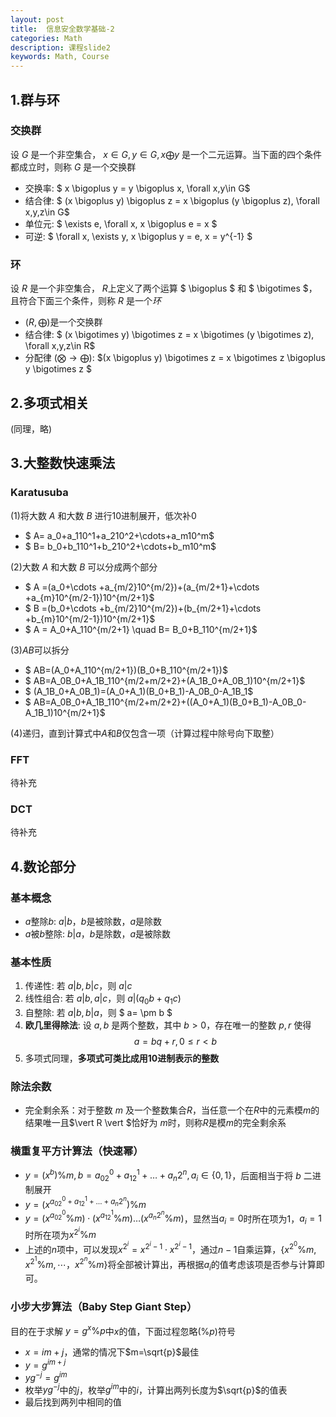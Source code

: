 ```yaml
---
layout: post
title:  信息安全数学基础-2
categories: Math
description: 课程slide2
keywords: Math, Course 
---
```


## 1.群与环

### 交换群

设 $G$ 是一个非空集合， $x \in G,y \in G,x\bigoplus y$ 是一个二元运算。当下面的四个条件都成立时，则称 $G$ 是一个交换群

- 交换率: $ x \bigoplus y = y \bigoplus x, \forall x,y\in G$
- 结合律: $ (x \bigoplus y) \bigoplus z = x \bigoplus (y \bigoplus z), \forall x,y,z\in G$
- 单位元: $ \exists e, \forall x, x \bigoplus e = x $
- 可逆: $ \forall x, \exists y, x \bigoplus y = e, x = y^{-1} $

### 环

设 $R$ 是一个非空集合， $R$上定义了两个运算 $ \bigoplus $ 和 $ \bigotimes $，且符合下面三个条件，则称 $R$ 是一个$环$

- $(R,\bigoplus)$是一个交换群
- 结合律: $ (x \bigotimes y) \bigotimes z = x \bigotimes (y \bigotimes z), \forall x,y,z\in R$
- 分配律 $(\bigotimes \rightarrow \bigoplus)$: $(x \bigoplus y) \bigotimes z = x \bigotimes z \bigoplus y \bigotimes z $

## 2.多项式相关

(同理，略)

## 3.大整数快速乘法

### Karatusuba

(1)将大数 $A$ 和大数 $B$ 进行10进制展开，低次补$0$

- $ A= a_0+a_110^1+a_210^2+\cdots+a_m10^m$
- $ B= b_0+b_110^1+b_210^2+\cdots+b_m10^m$

(2)大数 $A$ 和大数 $B$ 可以分成两个部分

- $ A =(a_0+\cdots +a_{m/2}10^{m/2})+(a_{m/2+1}+\cdots +a_{m}10^{m/2-1})10^{m/2+1}$
- $ B =(b_0+\cdots +b_{m/2}10^{m/2})+(b_{m/2+1}+\cdots +b_{m}10^{m/2-1})10^{m/2+1}$
- $ A = A_0+A_110^{m/2+1} \quad B= B_0+B_110^{m/2+1}$

(3)$AB$可以拆分

- $ AB=(A_0+A_110^{m/2+1})(B_0+B_110^{m/2+1})$
- $ AB=A_0B_0+A_1B_110^{m/2+m/2+2}+(A_1B_0+A_0B_1)10^{m/2+1}$
- $ (A_1B_0+A_0B_1)=(A_0+A_1)(B_0+B_1)-A_0B_0-A_1B_1$
- $ AB=A_0B_0+A_1B_110^{m/2+m/2+2}+((A_0+A_1)(B_0+B_1)-A_0B_0-A_1B_1)10^{m/2+1}$

(4)递归，直到计算式中$A$和$B$仅包含一项（计算过程中除号向下取整）

### FFT

待补充

### DCT

待补充

## 4.数论部分

### 基本概念

- $a$整除$b$: $a\vert b$，$b$是被除数，$a$是除数
- $a$被$b$整除: $b\vert a$，$b$是除数，$a$是被除数

### 基本性质
  
1. 传递性: 若 $a\vert b,b\vert c$，则 $a\vert c$
2. 线性组合: 若 $a\vert b,a\vert c$，则 $a\vert (q_0b+q_1c)$
3. 自整除: 若 $a\vert b,b\vert a$，则 $ a= \pm b $
4. **欧几里得除法**: 设 $a,b$ 是两个整数，其中 $b>0$，存在唯一的整数 $p,r$ 使得 $$a=bq+r,0\le r<b$$
5. 多项式同理，**多项式可类比成用$10$进制表示的整数**

### 除法余数
  
- 完全剩余系：对于整数 $m$ 及一个整数集合$R$，当任意一个在$R$中的元素模$m$的结果唯一且$\vert R \vert $恰好为 $m$时，则称$R$是模$m$的完全剩余系

### 横重复平方计算法（**快速幂**）

- $y=(x^b)\%m, b=a_02^0+a_12^1+\dots+a_n2^n,a_i\in\{0,1\}$，后面相当于将 $b$ 二进制展开
- $y=(x^{a_02^0+a_12^1+\dots+a_n2^n})\%m$
- $y=(x^{a_02^0}\%m)\cdot(x^{a_12^1}\%m)\dots (x^{a_n2^n}\%m)$，显然当$a_i=0$时所在项为1，$a_i=1$时所在项为$x^{2^i}\%m$
- 上述的$n$项中，可以发现$x^{2^i}=x^{2^i-1}\cdot x^{2^i-1}$，通过$n-1$自乘运算，$\{x^{2^0}\%m,x^{2^1}\%m,\cdots，x^{2^n}\%m\}$将全部被计算出，再根据$a_i$的值考虑该项是否参与计算即可。

### 小步大步算法（Baby Step Giant Step）

目的在于求解 $y=g^x\%p$中$x$的值，下面过程忽略$(\%p)$符号

- $x = im+j$，通常的情况下$m=\sqrt{p}$最佳
- $y = g^{im+j}$
- $yg^{-j}=g^{im}$
- 枚举$yg^{-j}$中的$j$，枚举$g^{im}$中的$i$，计算出两列长度为$\sqrt{p}$的值表
- 最后找到两列中相同的值
